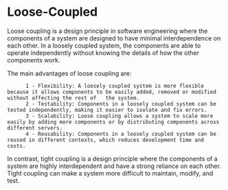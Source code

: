 # Loose-Coupled

Loose coupling is a design principle in software engineering where the components of a system are designed to have minimal interdependence on each other. In a loosely coupled system, the components are able to operate independently without knowing the details of how the other components work.

The main advantages of loose coupling are:

          1 - Flexibility: A loosely coupled system is more flexible because it allows components to be easily added, removed or modified without affecting the rest of   the system.
          2 - Testability: Components in a loosely coupled system can be tested independently, making it easier to isolate and fix errors.
          3 - Scalability: Loose coupling allows a system to scale more easily by adding more components or by distributing components across different servers.
          4 - Reusability: Components in a loosely coupled system can be reused in different contexts, which reduces development time and costs.

In contrast, tight coupling is a design principle where the components of a system are highly interdependent and have a strong reliance on each other. Tight coupling can make a system more difficult to maintain, modify, and test.
